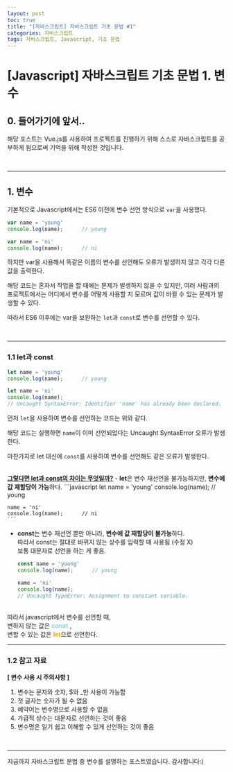 ```yaml
---
layout: post
toc: true
title: "[자바스크립트] 자바스크립트 기초 문법 #1"
categories: 자바스크립트
tags: 자바스크립트, Javascript, 기초 문법
---
```


# &#91;Javascript&#93; 자바스크립트 기초 문법 1. 변수

## 0. 들어가기에 앞서..
해당 포스트는 Vue.js를 사용하여 프로젝트를 진행하기 위해 스스로 자바스크립트를 공부하게 됨으로써 기억을 위해 작성한 것입니다.

<br/>
<hr/>

## 1. 변수
기본적으로 Javascript에서는 ES6 이전에 변수 선언 방식으로 `var`을 사용했다.

```javascript
var name = 'young'
console.log(name);      // young

var name = 'ni'
console.log(name);      // ni
```
하지만 var을 사용해서 똑같은 이름의 변수를 선언해도 오류가 발생하지 않고 각각 다른 값을 출력한다.

해당 코드는 혼자서 작업을 할 때에는 문제가 발생하지 않을 수 있지만, 여러 사람과의 프로젝트에서는 어디에서 변수를 어떻게 사용할 지 모르며 값이 바뀔 수 있는 문제가 발생할 수 있다.

따라서 ES6 이후에는 var을 보완하는 `let`과 `const`로 변수를 선언할 수 있다.

<br/>
<hr/>

### 1.1 let과 const
```javascript
let name = 'young'
console.log(name);      // young

let name = 'ni'
console.log(name); 
// Uncaught SyntaxError: Identifier 'name' has already been declared.
```
먼저 `let`을 사용하여 변수를 선언하는 코드는 위와 같다.

해당 코드는 실행하면 `name`이 이미 선언되었다는 Uncaught SyntaxError 오류가 발생한다. 

마찬가지로 let 대신에 `const`를 사용하여 변수를 선언해도 같은 오류가 발생한다.

<br/>
<u><b>그렇다면 let과 const의 차이는 무엇일까?</b></u>
- <b>let</b>은 변수 재선언을 불가능하지만, <b>변수에 값 재할당이 가능</b>하다. 
    ```javascript
    let name = 'young'
    console.log(name);      // young

    name = 'ni'
    console.log(name);      // ni
    ```
- <b>const</b>는 변수 재선언 뿐만 아니라, <b>변수에 값 재할당이 불가능</b>하다.
    <br/>따라서 const는 절대로 바뀌지 않는 상수를 입력할 때 사용됨 (수정 X)
    <br/>보통 대문자로 선언을 하는 게 좋음.
    
    ```javascript
    const name = 'young'
    console.log(name);      // young

    name = 'ni'
    console.log(name);
    // Uncaught TypeError: Assignment to constant variable.
    ```

<br/>
따라서 javascript에서 변수를 선언할 때, <br/>
변하지 않는 값은 <span style="color:skyblue"><b>const</b></span> , <br/>
변할 수 있는 값은 <span style="color:orange"><b>let</b></span>으로 선언한다.

<br/>
<hr/>

### 1.2 참고 자료
<b>[ 변수 사용 시 주의사항 ]</b>
1. 변수는 문자와 숫자, $와 _만 사용이 가능함
2. 첫 글자는 숫자가 될 수 없음
3. 예약어는 변수명으로 사용할 수 없음
4. 가급적 상수는 대문자로 선언하는 것이 좋음
5. 변수명은 일기 쉽고 이해할 수 있게 선언하는 것이 좋음

<br/>
<hr/>

지금까지 자바스크립트 문법 중 변수를 설명하는 포스트였습니다. 감사합니다:)
